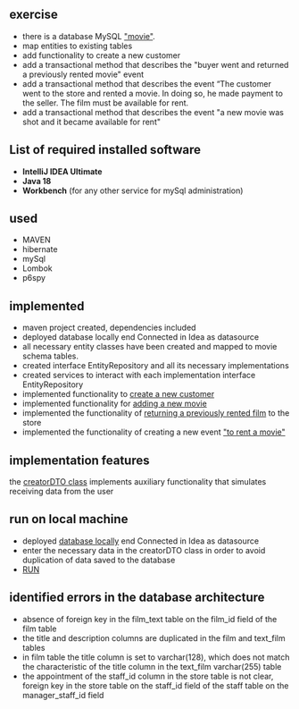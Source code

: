 ## exercise

- there is a database
  MySQL  ["movie"](https://github.com/UBCh/-ru.ua.com.javarush.november.movieRental.chuvashova/blob/total/movie.png).
- map entities to existing tables
- add functionality to create a new customer
- add a transactional method that describes the "buyer went and returned a previously rented movie" event
- add a transactional method that describes the event “The customer went to the store and rented a movie. In doing so,
  he made payment to the seller. The film must be available for rent.
- add a transactional method that describes the event "a new movie was shot and it became available for rent"

## List of required installed software

* **IntelliJ IDEA Ultimate**
* **Java 18**
* **Workbench**  (for any other service for mySql administration)

## used

- MAVEN
- hibernate
- mySql
- Lombok
- p6spy

## implemented

- maven project created, dependencies included
- deployed database locally end Connected in Idea as datasource
- all necessary entity classes have been created and mapped to movie schema tables.
- created interface EntityRepository<T> and all its necessary implementations
- created services to interact with each implementation interface EntityRepository<T>
- implemented functionality
  to [create a new customer](https://github.com/UBCh/-ru.ua.com.javarush.november.movieRental.chuvashova/blob/total/src/main/java/com/javarush/BuyerRegistration.java)
- implemented functionality
  for [adding a new movie](https://github.com/UBCh/-ru.ua.com.javarush.november.movieRental.chuvashova/blob/total/src/main/java/com/javarush/MovieRegistration.java)
- implemented the functionality
  of [returning a previously rented film](https://github.com/UBCh/-ru.ua.com.javarush.november.movieRental.chuvashova/blob/total/src/main/java/com/javarush/MovieReturn.java)
  to the store
- implemented the functionality of creating a new
  event ["to rent a movie"](https://github.com/UBCh/-ru.ua.com.javarush.november.movieRental.chuvashova/blob/total/src/main/java/com/javarush/RentMovie.java)

## implementation features

the [creatorDTO class](https://github.com/UBCh/-ru.ua.com.javarush.november.movieRental.chuvashova/blob/total/src/main/java/com/javarush/creatorDTO.java)
implements auxiliary functionality that simulates receiving data from the user

## run on local machine

- deployed
  [database locally](https://github.com/UBCh/-ru.ua.com.javarush.november.movieRental.chuvashova/blob/total/src/main/resources/dump-hibernate-2.sql)
  end Connected in Idea as datasource
- enter the necessary data in the creatorDTO class in order to avoid duplication of data saved to the database
- [RUN ](https://github.com/UBCh/-ru.ua.com.javarush.november.movieRental.chuvashova/blob/total/src/main/java/com/javarush/Main.java)

## identified errors in the database architecture

- absence of foreign key in the film_text table on the film_id field of the film table
- the title and description columns are duplicated in the film and text_film tables
- in film table the title column is set to varchar(128), which does not match the characteristic of the title column in
  the text_film varchar(255) table
- the appointment of the staff_id column in the store table is not clear, foreign key in the store table on the staff_id
  field of the staff table on the manager_staff_id field
  


